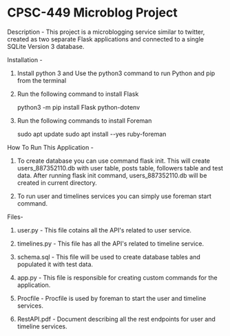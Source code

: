 # CPSC-449 Microblog Project

Description - This project is a microblogging service similar to twitter, created as two separate Flask applications and connected to a single SQLite Version 3 database.


Installation - 

1. Install python 3 and Use the python3 command to run Python and pip from the terminal

2. Run the following command to install Flask

	python3 -m pip install Flask python-dotenv

3. Run the following commands to install Foreman
	
	sudo apt update
	sudo apt install --yes ruby-foreman


How To Run This Application -

1. To create database you can use command flask init. This will create users_887352110.db with user table, posts table, followers table and test data. After running flask init command, users_887352110.db will be created in current directory.
  
2. To run user and timelines services you can simply use foreman start command. 

Files-

1. user.py - This file cotains all the API's related to user service.

2. timelines.py - This file has all the API's related to timeline service.

3. schema.sql - This file will be used to create database tables and populated it with test data.

4. app.py  - This file is responsible for creating custom commands for the application.

5. Procfile - Procfile is used by foreman to start the user and timeline services.

6. RestAPI.pdf - Document describing all the rest endpoints for user and timeline services.

